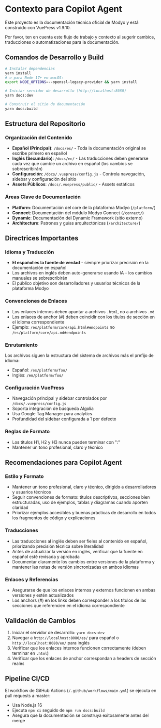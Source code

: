 # Contexto para Copilot Agent

Este proyecto es la documentación técnica oficial de Modyo y está construido con VuePress v1.9.10.

Por favor, ten en cuenta este flujo de trabajo y contexto al sugerir cambios, traducciones o automatizaciones para la documentación.

## Comandos de Desarrollo y Build

```bash
# Instalar dependencias
yarn install
# o para Node 17+ en macOS:
export NODE_OPTIONS=--openssl-legacy-provider && yarn install

# Iniciar servidor de desarrollo (http://localhost:8080)
yarn docs:dev

# Construir el sitio de documentación
yarn docs:build
```

## Estructura del Repositorio

### Organización del Contenido
- **Español (Principal)**: `/docs/es/` - Toda la documentación original se escribe primero en español
- **Inglés (Secundario)**: `/docs/en/` - Las traducciones deben generarse cada vez que cambie un archivo en español (los cambios se sobrescribirán)
- **Configuración**: `/docs/.vuepress/config.js` - Controla navegación, sidebar y configuración del sitio
- **Assets Públicos**: `/docs/.vuepress/public/` - Assets estáticos

### Áreas Clave de Documentación
- **Platform**: Documentación del core de la plataforma Modyo (`/platform/`)
- **Connect**: Documentación del módulo Modyo Connect (`/connect/`)
- **Dynamic**: Documentación del Dynamic Framework (sitio externo)
- **Architecture**: Patrones y guías arquitectónicas (`/architecture/`)

## Directrices Importantes

### Idioma y Traducción
- **El español es la fuente de verdad** - siempre priorizar precisión en la documentación en español
- Los archivos en inglés deben auto-generarse usando IA - los cambios manuales se sobrescribirán
- El público objetivo son desarrolladores y usuarios técnicos de la plataforma Modyo

### Convenciones de Enlaces
- Los enlaces internos deben apuntar a archivos `.html`, no a archivos `.md`
- Los enlaces de anchor (#) deben coincidir con los títulos de sección en el idioma correspondiente
- Ejemplo: `/es/platform/core/api.html#endpoints` no `/es/platform/core/api.md#endpoints`

### Enrutamiento
Los archivos siguen la estructura del sistema de archivos más el prefijo de idioma:
- Español: `/es/platform/foo/`
- Inglés: `/en/platform/foo/`

### Configuración VuePress
- Navegación principal y sidebar controlados por `/docs/.vuepress/config.js`
- Soporta integración de búsqueda Algolia
- Usa Google Tag Manager para analytics
- Profundidad del sidebar configurada a 1 por defecto

### Reglas de Formato
- Los títulos H1, H2 y H3 nunca pueden terminar con ":"
- Mantener un tono profesional, claro y técnico

## Recomendaciones para Copilot Agent

### Estilo y Formato
- Mantener un tono profesional, claro y técnico, dirigido a desarrolladores y usuarios técnicos
- Seguir convenciones de formato: títulos descriptivos, secciones bien estructuradas, uso de ejemplos, tablas y diagramas cuando aporten claridad
- Priorizar ejemplos accesibles y buenas prácticas de desarrollo en todos los fragmentos de código y explicaciones

### Traducciones
- Las traducciones al inglés deben ser fieles al contenido en español, priorizando precisión técnica sobre literalidad
- Antes de actualizar la versión en inglés, verificar que la fuente en español esté revisada y aprobada
- Documentar claramente los cambios entre versiones de la plataforma y mantener las notas de versión sincronizadas en ambos idiomas

### Enlaces y Referencias
- Asegurarse de que los enlaces internos y externos funcionen en ambas versiones y estén actualizados
- Los anchors (#) en los links deben corresponder a los títulos de las secciones que referencien en el idioma correspondiente

## Validación de Cambios

1. Iniciar el servidor de desarrollo: `yarn docs:dev`
2. Navegar a `http://localhost:8080/es/` para español o `http://localhost:8080/en/` para inglés
3. Verificar que los enlaces internos funcionen correctamente (deben terminar en `.html`)
4. Verificar que los enlaces de anchor correspondan a headers de sección reales

## Pipeline CI/CD

El workflow de GitHub Actions (`/.github/workflows/main.yml`) se ejecuta en pull requests a master:
- Usa Node.js 16
- Ejecuta `npm ci` seguido de `npm run docs:build`
- Asegura que la documentación se construya exitosamente antes del merge

